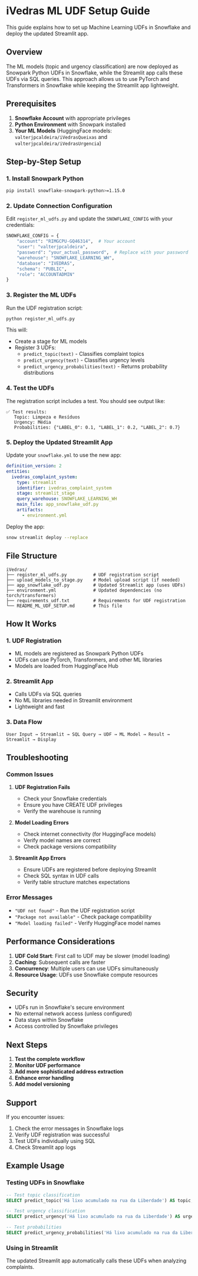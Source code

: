 # iVedras ML UDF Setup Guide

This guide explains how to set up Machine Learning UDFs in Snowflake and deploy the updated Streamlit app.

## Overview

The ML models (topic and urgency classification) are now deployed as Snowpark Python UDFs in Snowflake, while the Streamlit app calls these UDFs via SQL queries. This approach allows us to use PyTorch and Transformers in Snowflake while keeping the Streamlit app lightweight.

## Prerequisites

1. **Snowflake Account** with appropriate privileges
2. **Python Environment** with Snowpark installed
3. **Your ML Models** (HuggingFace models: `valterjpcaldeira/iVedrasQueixas` and `valterjpcaldeira/iVedrasUrgencia`)

## Step-by-Step Setup

### 1. Install Snowpark Python

```bash
pip install snowflake-snowpark-python>=1.15.0
```

### 2. Update Connection Configuration

Edit `register_ml_udfs.py` and update the `SNOWFLAKE_CONFIG` with your credentials:

```python
SNOWFLAKE_CONFIG = {
    "account": "RIMGCPU-GQ46314",  # Your account
    "user": "valterjpcaldeira",
    "password": "your_actual_password",  # Replace with your password
    "warehouse": "SNOWFLAKE_LEARNING_WH",
    "database": "IVEDRAS",
    "schema": "PUBLIC",
    "role": "ACCOUNTADMIN"
}
```

### 3. Register the ML UDFs

Run the UDF registration script:

```bash
python register_ml_udfs.py
```

This will:
- Create a stage for ML models
- Register 3 UDFs:
  - `predict_topic(text)` - Classifies complaint topics
  - `predict_urgency(text)` - Classifies urgency levels
  - `predict_urgency_probabilities(text)` - Returns probability distributions

### 4. Test the UDFs

The registration script includes a test. You should see output like:

```
✅ Test results:
   Topic: Limpeza e Resíduos
   Urgency: Média
   Probabilities: {"LABEL_0": 0.1, "LABEL_1": 0.2, "LABEL_2": 0.7}
```

### 5. Deploy the Updated Streamlit App

Update your `snowflake.yml` to use the new app:

```yaml
definition_version: 2
entities:
  ivedras_complaint_system:
    type: streamlit
    identifier: ivedras_complaint_system
    stage: streamlit_stage
    query_warehouse: SNOWFLAKE_LEARNING_WH
    main_file: app_snowflake_udf.py
    artifacts:
      - environment.yml
```

Deploy the app:

```bash
snow streamlit deploy --replace
```

## File Structure

```
iVedras/
├── register_ml_udfs.py          # UDF registration script
├── upload_models_to_stage.py    # Model upload script (if needed)
├── app_snowflake_udf.py         # Updated Streamlit app (uses UDFs)
├── environment.yml              # Updated dependencies (no torch/transformers)
├── requirements_udf.txt         # Requirements for UDF registration
└── README_ML_UDF_SETUP.md       # This file
```

## How It Works

### 1. **UDF Registration**
- ML models are registered as Snowpark Python UDFs
- UDFs can use PyTorch, Transformers, and other ML libraries
- Models are loaded from HuggingFace Hub

### 2. **Streamlit App**
- Calls UDFs via SQL queries
- No ML libraries needed in Streamlit environment
- Lightweight and fast

### 3. **Data Flow**
```
User Input → Streamlit → SQL Query → UDF → ML Model → Result → Streamlit → Display
```

## Troubleshooting

### Common Issues

1. **UDF Registration Fails**
   - Check your Snowflake credentials
   - Ensure you have CREATE UDF privileges
   - Verify the warehouse is running

2. **Model Loading Errors**
   - Check internet connectivity (for HuggingFace models)
   - Verify model names are correct
   - Check package versions compatibility

3. **Streamlit App Errors**
   - Ensure UDFs are registered before deploying Streamlit
   - Check SQL syntax in UDF calls
   - Verify table structure matches expectations

### Error Messages

- `"UDF not found"` - Run the UDF registration script
- `"Package not available"` - Check package compatibility
- `"Model loading failed"` - Verify HuggingFace model names

## Performance Considerations

1. **UDF Cold Start**: First call to UDF may be slower (model loading)
2. **Caching**: Subsequent calls are faster
3. **Concurrency**: Multiple users can use UDFs simultaneously
4. **Resource Usage**: UDFs use Snowflake compute resources

## Security

- UDFs run in Snowflake's secure environment
- No external network access (unless configured)
- Data stays within Snowflake
- Access controlled by Snowflake privileges

## Next Steps

1. **Test the complete workflow**
2. **Monitor UDF performance**
3. **Add more sophisticated address extraction**
4. **Enhance error handling**
5. **Add model versioning**

## Support

If you encounter issues:
1. Check the error messages in Snowflake logs
2. Verify UDF registration was successful
3. Test UDFs individually using SQL
4. Check Streamlit app logs

## Example Usage

### Testing UDFs in Snowflake

```sql
-- Test topic classification
SELECT predict_topic('Há lixo acumulado na rua da Liberdade') AS topic;

-- Test urgency classification  
SELECT predict_urgency('Há lixo acumulado na rua da Liberdade') AS urgency;

-- Test probabilities
SELECT predict_urgency_probabilities('Há lixo acumulado na rua da Liberdade') AS probabilities;
```

### Using in Streamlit

The updated Streamlit app automatically calls these UDFs when analyzing complaints. 